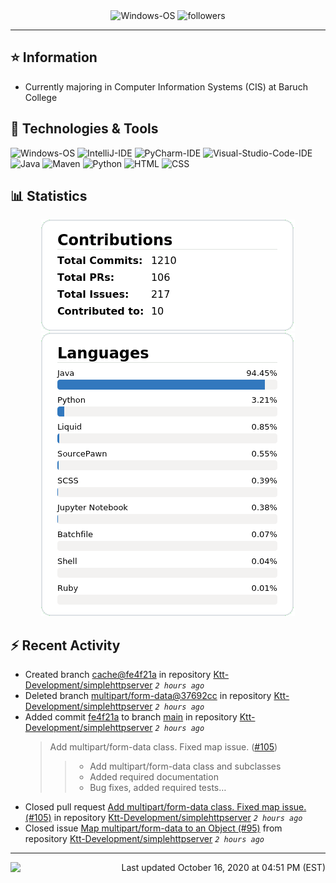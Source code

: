 <div align="center">
    <img 
        src="https://img.shields.io/badge/OS-Windows-informational?style=for-the-badge&color=3278be"
        alt="Windows-OS">
    <img 
        src="https://img.shields.io/github/followers/katsute?color=3278be&style=for-the-badge"
        alt="followers">
</div>

<hr>

## ⭐ Information

 - Currently majoring in Computer Information Systems (CIS) at Baruch College

## 🔧 Technologies & Tools

<img 
    src="https://img.shields.io/badge/OS-Windows-informational?style=flat-square&color=3278be"
    alt="Windows-OS">
<img 
    src="https://img.shields.io/badge/Editor-IntelliJ_IDEA-informational?style=flat-square&logo=intellij-idea&logoColor=white&color=3278be"
    alt="IntelliJ-IDE">
<img 
    src="https://img.shields.io/badge/Editor-PyCharm-informational?style=flat-square&logo=pycharm&logoColor=white&color=3278be"
    alt="PyCharm-IDE">
<img 
    src="https://img.shields.io/badge/Editor-Visual_Studio_Code-informational?style=flat-square&logo=Visual-Studio-Code&logoColor=white&color=3278be"
    alt="Visual-Studio-Code-IDE">
<img 
    src="https://img.shields.io/badge/Code-Java-informational?style=flat-square&logo=java&logoColor=white&color=3278be"
    alt="Java">
<img 
    src="https://img.shields.io/badge/Tools-Maven-informational?style=flat-square&logo=apache-maven&logoColor=white&color=3278be"
    alt="Maven">
<img 
    src="https://img.shields.io/badge/Code-Python-informational?style=flat-square&logo=python&logoColor=white&color=3278be"
    alt="Python">
<img 
    src="https://img.shields.io/badge/Code-HTML-informational?style=flat-square&logo=html5&logoColor=white&color=3278be"
    alt="HTML">
<img 
    src="https://img.shields.io/badge/Code-CSS-informational?style=flat-square&logo=css-wizardry&logoColor=white&color=3278be"
    alt="CSS">

## 📊 Statistics
<div align="center">
    <a href="https://github.com/Katsute/">
        <img src="https://github.com/Katsute/Katsute/blob/main/contributions.png">
    </a>
    <a href="https://github.com/Katsute/">
        <img src="https://github.com/Katsute/Katsute/blob/main/languages.png">
    </a>
</div>

## ⚡ Recent Activity

 - Created branch [cache@fe4f21a](https://github.com/Ktt-Development/simplehttpserver/tree/cache@fe4f21a) in repository [Ktt-Development/simplehttpserver](https://github.com/Ktt-Development/simplehttpserver) *`2 hours ago`*
 - Deleted branch [multipart/form-data@37692cc](https://github.com/Ktt-Development/simplehttpserver/tree/multipart/form-data@37692cc) in repository [Ktt-Development/simplehttpserver](https://github.com/Ktt-Development/simplehttpserver) *`2 hours ago`*
 - Added commit [fe4f21a](https://github.com/Ktt-Development/simplehttpserver/commit/fe4f21ad682ab9eb298d448f7449f3688bdb119c) to branch [main](https://github.com/Ktt-Development/simplehttpserver/tree/main) in repository [Ktt-Development/simplehttpserver](https://github.com/Ktt-Development/simplehttpserver)  *`2 hours ago`*
   > Add multipart/form-data class. Fixed map issue. ([#105](https://github.com/Ktt-Development/simplehttpserver/issues/105))
   >  > * Add multipart/form-data class and subclasses
   >  > * Added required documentation
   >  > * Bug fixes, added required tests…
 - Closed pull request [Add multipart/form-data class. Fixed map issue. (#105)](https://github.com/Ktt-Development/simplehttpserver/pull/105) in repository [Ktt-Development/simplehttpserver](https://github.com/Ktt-Development/simplehttpserver)  *`2 hours ago`*
 - Closed issue [Map multipart/form-data to an Object (#95)](https://github.com/Ktt-Development/simplehttpserver/issues/95) from repository [Ktt-Development/simplehttpserver](https://github.com/Ktt-Development/simplehttpserver)  *`2 hours ago`*

---
<img align="left" src="https://github.com/Katsute/Katsute/workflows/Update%20README.md/badge.svg"><p align="right">Last updated October 16, 2020 at 04:51 PM (EST)</p>
